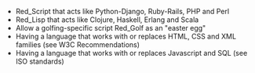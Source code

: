 * Red_Script that acts like Python-Django, Ruby-Rails, PHP and Perl
* Red_Lisp that acts like Clojure, Haskell, Erlang and Scala
* Allow a golfing-specific script Red_Golf as an "easter egg"
* Having a language that works with or replaces HTML, CSS and XML families (see W3C Recommendations)
* Having a language that works with or replaces Javascript and SQL (see ISO standards)